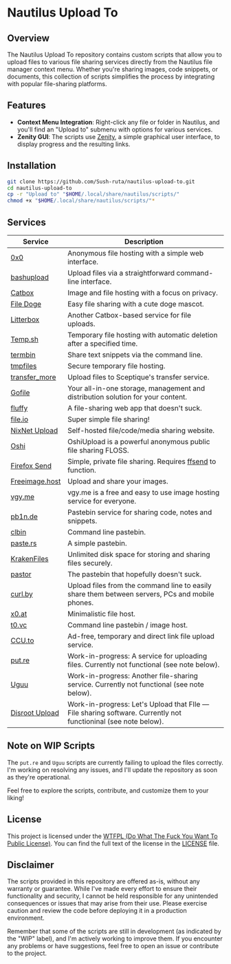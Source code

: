 Nautilus Upload To
==================

Overview
--------

The Nautilus Upload To repository contains custom scripts that allow you to upload files to various file sharing services directly from the Nautilus file manager context menu. Whether you're sharing images, code snippets, or documents, this collection of scripts simplifies the process by integrating with popular file-sharing platforms.

Features
--------

-   **Context Menu Integration**: Right-click any file or folder in Nautilus, and you'll find an "Upload to" submenu with options for various services.
-   **Zenity GUI**: The scripts use [Zenity](https://help.gnome.org/users/zenity/stable/), a simple graphical user interface, to display progress and the resulting links.

Installation
------------

```bash
git clone https://github.com/Sush-ruta/nautilus-upload-to.git
cd nautilus-upload-to
cp -r "Upload to" "$HOME/.local/share/nautilus/scripts/"
chmod +x "$HOME/.local/share/nautilus/scripts/"*
```

Services
--------

| Service | Description |
| --- | --- |
| [0x0](https://0x0.st/) | Anonymous file hosting with a simple web interface. |
| [bashupload](https://bashupload.com/) | Upload files via a straightforward command-line interface. |
| [Catbox](https://catbox.moe/) | Image and file hosting with a focus on privacy. |
| [File Doge](https://filedoge.com/) | Easy file sharing with a cute doge mascot. |
| [Litterbox](https://litterbox.catbox.moe/) | Another Catbox-based service for file uploads. |
| [Temp.sh](https://temp.sh/) | Temporary file hosting with automatic deletion after a specified time. |
| [termbin](https://termbin.com/) | Share text snippets via the command line. |
| [tmpfiles](https://tmpfiles.org/) | Secure temporary file hosting. |
| [transfer_more](https://up.sceptique.eu/) | Upload files to Sceptique's transfer service. |
| [Gofile](https://gofile.io/) | Your all-in-one storage, management and distribution solution for your content. |
| [fluffy](https://fluffy.cc/) | A file-sharing web app that doesn't suck. |
| [file.io](https://www.file.io/) | Super simple file sharing! |
| [NixNet Upload](https://up.nixnet.services/) | Self-hosted file/code/media sharing website. |
| [Oshi](https://oshi.at/) | OshiUpload is a powerful anonymous public file sharing FLOSS. |
| [Firefox Send](https://send.vis.ee/) | Simple, private file sharing. Requires [ffsend](https://github.com/timvisee/ffsend) to function. |
| [Freeimage.host](https://freeimage.host/) | Upload and share your images. |
| [vgy.me](https://vgy.me/) | vgy.me is a free and easy to use image hosting service for everyone. |
| [pb1n.de](http://pb1n.de/) | Pastebin service for sharing code, notes and snippets. |
| [clbin](https://clbin.com/) | Command line pastebin. |
| [paste.rs](https://paste.rs/) | A simple pastebin. |
| [KrakenFiles](https://krakenfiles.com/) | Unlimited disk space for storing and sharing files securely. |
| [pastor](https://c-v.sh/) | The pastebin that hopefully doesn't suck. |
| [curl.by](https://curl.by/) | Upload files from the command line to easily share them between servers, PCs and mobile phones. |
| [x0.at](https://x0.at/) | Minimalistic file host. |
| [t0.vc](https://t0.vc/) | Command line pastebin / image host. |
| [CCU.to](https://ccu.to/) | Ad-free, temporary and direct link file upload service. |
| [put.re](https://put.re/) | Work-in-progress: A service for uploading files. Currently not functional (see note below). |
| [Uguu](https://uguu.se/) | Work-in-progress: Another file-sharing service. Currently not functional (see note below). |
| [Disroot Upload](https://upload.disroot.org/) | Work-in-progress: Let's Upload that FIle — File sharing software. Currently not functioninal (see note below). |

Note on WIP Scripts
-------------------

The `put.re` and `Uguu` scripts are currently failing to upload the files correctly. I'm working on resolving any issues, and I'll update the repository as soon as they're operational.

Feel free to explore the scripts, contribute, and customize them to your liking!

License
-------

This project is licensed under the [WTFPL (Do What The Fuck You Want To Public License)](https://github.com/Sush-ruta/custom-desktop/blob/main/LICENSE). You can find the full text of the license in the [LICENSE](LICENSE) file.

Disclaimer
----------

The scripts provided in this repository are offered as-is, without any warranty or guarantee. While I've made every effort to ensure their functionality and security, I cannot be held responsible for any unintended consequences or issues that may arise from their use. Please exercise caution and review the code before deploying it in a production environment.

Remember that some of the scripts are still in development (as indicated by the "WIP" label), and I'm actively working to improve them. If you encounter any problems or have suggestions, feel free to open an issue or contribute to the project.
